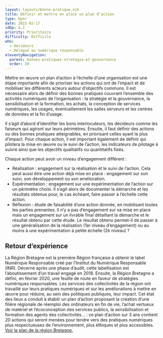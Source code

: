 ```yaml
---
layout: layouts/bonne-pratique.njk
title: Définir et mettre en place un plan d’action 
type: bpnr
date: 2022-02-17
idbp: a.2
priority: Prioritaire
difficulty: Difficile
who:
  - Décideurs
  - Délégué au numérique responsable 
eleventyNavigation:
  parent: bonnes-pratiques-strategie-et-gouvernance
  order: 20
---
```


Mettre en œuvre un plan d’action à l’échelle d’une organisation est une étape importante afin de prioriser les actions qui ont de l’impact et de mobiliser les différents acteurs autour d’objectifs communs. Il est nécessaire alors de définir des bonnes pratiques couvrant l’ensemble des activités numériques de l’organisation : la stratégie et la gouvernance, la sensibilisation et la formation, les achats, la conception de services numériques, les usages, éventuellement les salles serveurs et les centres de données et la fin d’usage.

Il s’agit d’abord d’identifier les bons interlocuteurs, les décideurs comme les faiseurs qui agiront sur leurs périmètres. Ensuite, il faut définir des actions ou des bonnes pratiques atteignables, en priorisant celles ayant le plus d’impact. Pour chaque action, il est important également de définir qui pilotera la mise en œuvre ou le suivi de l’action, les indicateurs de pilotage à suivre ainsi que les objectifs qualitatifs ou quantitatifs fixés.

Chaque action peut avoir un niveau d’engagement différent :

- Réalisation : engagement sur la réalisation et le suivi de l’action. Cela peut aussi être une action déjà mise en place : engagement sur son suivi, son développement ou son amélioration.
- Expérimentation : engagement sur une expérimentation de l’action sur un périmètre choisi. Il s’agit alors de documenter la démarche et les résultats obtenus pour, le cas échéant, faire passer à l’échelle cette action.
- Réflexion : étude de faisabilité d’une action donnée, en mobilisant toutes les parties prenantes. Il n’y a pas d’engagement sur sa mise en place mais un engagement sur un livrable final détaillant la démarche et le résultat obtenu par cette étude. Le résultat obtenu permet-il de passer à une généralisation de la réalisation (1er niveau d’engagement) ou au moins à une expérimentation à petite échelle (2è niveau) ?

## Retour d’expérience 
La Région Bretagne est la première Région française à obtenir le label Numérique Responsable créé par l’Institut du Numérique Responsable (INR). Décerné après une phase d’audit, cette labellisation est l’aboutissement d’un travail engagé en 2018. Ensuite, la Région Bretagne a défini, en février 2020, une feuille de route en faveur de stratégies numériques responsables. Les services des collectivités de la région ont travaillé sur leurs pratiques numériques et sur les améliorations à mettre en œuvre pour réduire, au sein des politiques publiques, leur impact. Cet état des lieux a conduit à établir un plan d’action proposant la création d’une filière régionale de réemploi des ordinateurs en fin de vie, l’achat vertueux de matériel et l’écoconception des services publics, la sensibilisation et formation des agents des collectivités… : ce plan d’action sur 3 ans contient 20 actions qui seront menées pour tendre vers des pratiques numériques plus respectueuses de l’environnement, plus éthiques et plus accessibles. [Voir le plan de la région Bretagne.](https://www.bretagne.bzh/app/uploads/PlanActions_label_Numerique_responsable_-avril_2021.pdf/)
